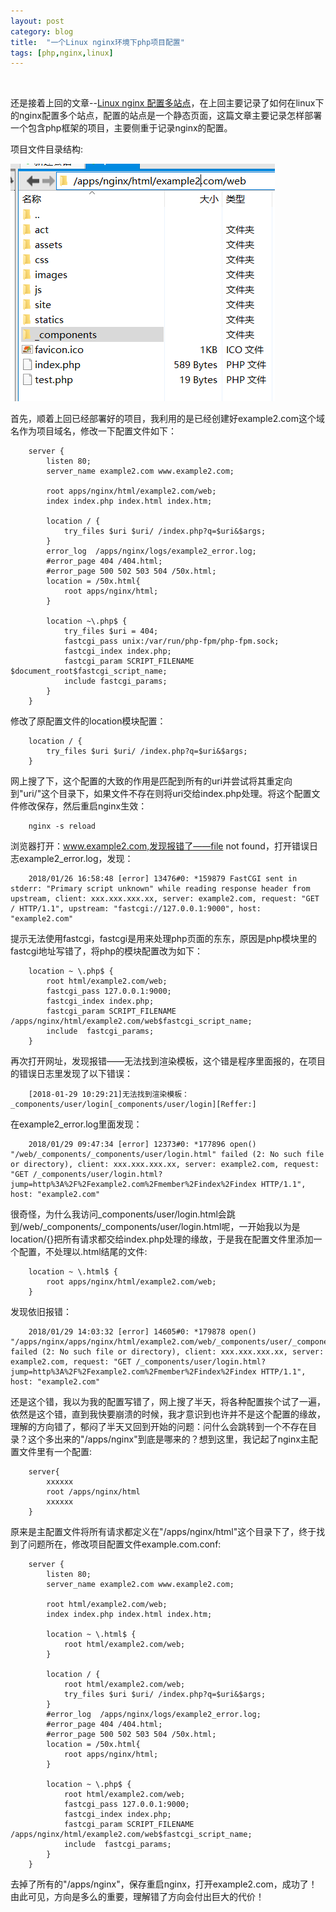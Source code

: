 ```yaml
---
layout: post
category: blog
title:  "一个Linux nginx环境下php项目配置"
tags: [php,nginx,linux]
---
```

<br>

还是接着上回的文章--[Linux nginx 配置多站点](https://rust17.github.io/circle.github.io/read/2018/01/24/nginx-vhost-config.html)，在上回主要记录了如何在linux下的nginx配置多个站点，配置的站点是一个静态页面，这篇文章主要记录怎样部署一个包含php框架的项目，主要侧重于记录nginx的配置。<br>
<!-- more -->

项目文件目录结构:

![项目的文件目录](assets/example2.com.png)

首先，顺着上回已经部署好的项目，我利用的是已经创建好example2.com这个域名作为项目域名，修改一下配置文件如下：<br>

        server {
            listen 80;
            server_name example2.com www.example2.com;

            root apps/nginx/html/example2.com/web;
            index index.php index.html index.htm;

            location / {
                try_files $uri $uri/ /index.php?q=$uri&$args;
            }
            error_log  /apps/nginx/logs/example2_error.log;
            #error_page 404 /404.html;
            #error_page 500 502 503 504 /50x.html;
            location = /50x.html{
                root apps/nginx/html;
            }
            
            location ~\.php$ {
                try_files $uri = 404;
                fastcgi_pass unix:/var/run/php-fpm/php-fpm.sock;
                fastcgi_index index.php;
                fastcgi_param SCRIPT_FILENAME $document_root$fastcgi_script_name;
                include fastcgi_params;
            }
        }

修改了原配置文件的location模块配置：<br>

        location / {
            try_files $uri $uri/ /index.php?q=$uri&$args;
        }

网上搜了下，这个配置的大致的作用是匹配到所有的uri并尝试将其重定向到"uri/"这个目录下，如果文件不存在则将uri交给index.php处理。将这个配置文件修改保存，然后重启nginx生效：<br>

        nginx -s reload

浏览器打开：www.example2.com,发现报错了——file not found，打开错误日志example2_error.log，发现：<br>

        2018/01/26 16:58:48 [error] 13476#0: *159879 FastCGI sent in stderr: "Primary script unknown" while reading response header from upstream, client: xxx.xxx.xxx.xx, server: example2.com, request: "GET / HTTP/1.1", upstream: "fastcgi://127.0.0.1:9000", host: "example2.com"

提示无法使用fastcgi，fastcgi是用来处理php页面的东东，原因是php模块里的fastcgi地址写错了，将php的模块配置改为如下：<br>

        location ~ \.php$ {       
            root html/example2.com/web;
            fastcgi_pass 127.0.0.1:9000;
            fastcgi_index index.php;
            fastcgi_param SCRIPT_FILENAME /apps/nginx/html/example2.com/web$fastcgi_script_name;
            include  fastcgi_params;
        }

再次打开网址，发现报错——无法找到渲染模板，这个错是程序里面报的，在项目的错误日志里发现了以下错误：<br>

        [2018-01-29 10:29:21]无法找到渲染模板：_components/user/login[_components/user/login][Reffer:]

在example2_error.log里面发现：<br>

        2018/01/29 09:47:34 [error] 12373#0: *177896 open() "/web/_components/_components/user/login.html" failed (2: No such file or directory), client: xxx.xxx.xxx.xx, server: example2.com, request: "GET /_components/user/login.html?jump=http%3A%2F%2Fexample2.com%2Fmember%2Findex%2Findex HTTP/1.1", host: "example2.com"

很奇怪，为什么我访问_components/user/login.html会跳到/web/_components/_components/user/login.html呢，一开始我以为是location/{}把所有请求都交给index.php处理的缘故，于是我在配置文件里添加一个配置，不处理以.html结尾的文件:<br>

        location ~ \.html$ {
            root apps/nginx/html/example2.com/web;
        }

发现依旧报错：<br>

        2018/01/29 14:03:32 [error] 14605#0: *179878 open() "/apps/nginx/apps/nginx/html/example2.com/web/_components/user/_components/user/login.html" failed (2: No such file or directory), client: xxx.xxx.xxx.xx, server: example2.com, request: "GET /_components/user/login.html?jump=http%3A%2F%2Fexample2.com%2Fmember%2Findex%2Findex HTTP/1.1", host: "example2.com"

还是这个错，我以为我的配置写错了，网上搜了半天，将各种配置挨个试了一遍，依然是这个错，直到我快要崩溃的时候，我才意识到也许并不是这个配置的缘故，理解的方向错了，郁闷了半天又回到开始的问题：问什么会跳转到一个不存在目录？这个多出来的"/apps/nginx"到底是哪来的？想到这里，我记起了nginx主配置文件里有一个配置:<br>

        server{
            xxxxxx
            root /apps/nginx/html
            xxxxxx
        }

原来是主配置文件将所有请求都定义在"/apps/nginx/html"这个目录下了，终于找到了问题所在，修改项目配置文件example.com.conf:<br>

        server {
            listen 80;
            server_name example2.com www.example2.com;

            root html/example2.com/web;
            index index.php index.html index.htm;

            location ~ \.html$ {
                root html/example2.com/web;
            }  
            
            location / {
                root html/example2.com/web;
                try_files $uri $uri/ /index.php?q=$uri&$args;
            }
            #error_log  /apps/nginx/logs/example2_error.log;
            #error_page 404 /404.html;
            #error_page 500 502 503 504 /50x.html;
            location = /50x.html{
                root apps/nginx/html;
            }
            
            location ~ \.php$ {       
                root html/example2.com/web;
                fastcgi_pass 127.0.0.1:9000;
                fastcgi_index index.php;
                fastcgi_param SCRIPT_FILENAME /apps/nginx/html/example2.com/web$fastcgi_script_name;
                include  fastcgi_params;
            }
        }

去掉了所有的"/apps/nginx"，保存重启nginx，打开example2.com，成功了！由此可见，方向是多么的重要，理解错了方向会付出巨大的代价！
